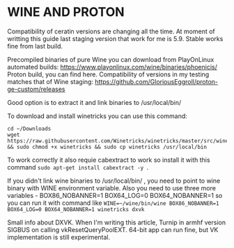 # WINE AND PROTON

Compatibility of ceratin versions are changing all the time. At moment of writting this guide last staging version that work for me is 5.9. Stable works fine from last build.

Precompiled binaries of pure Wine you can download from PlayOnLinux automated builds: https://www.playonlinux.com/wine/binaries/phoenicis/
Proton build, you can find here. Compatibility of versions in my testing matches that of Wine staging: https://github.com/GloriousEggroll/proton-ge-custom/releases

Good option is to extract it and link binaries to /usr/local/bin/

To download and install winetricks you can use this command:

```
cd ~/Downloads
wget https://raw.githubusercontent.com/Winetricks/winetricks/master/src/winetricks && sudo chmod +x winetricks && sudo cp winetricks /usr/local/bin
```

To work correctly it also requie cabextract to work so install it with this command ```sudo apt-get install cabextract -y ```.

If you didn't link wine binaries to /usr/local/bin/ , you need to point to wine binary with WINE environment variable. Also you need to use three more variables - BOX86_NOBANNER=1 BOX64_LOG=0 BOX64_NOBANNER=1 so you can run it with command like `WINE=~/wine/bin/wine BOX86_NOBANNER=1 BOX64_LOG=0 BOX64_NOBANNER=1 winetricks dxvk`

Small info about DXVK. When I'm writing this article, Turnip in armhf version SIGBUS on calling vkResetQueryPoolEXT. 64-bit app can run fine, but VK implementation is still experimental.
